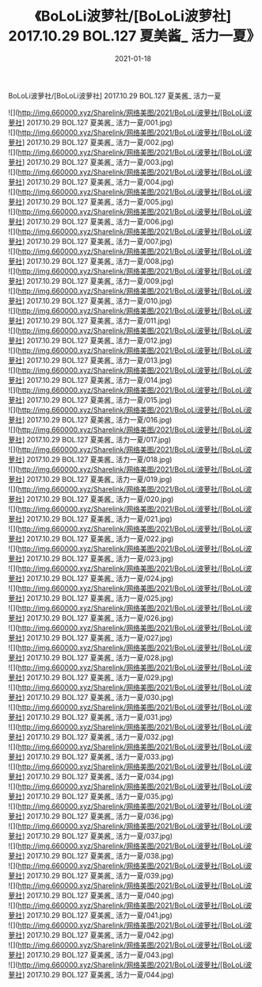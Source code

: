 ﻿---
layout: post
title:  《BoLoLi波萝社/[BoLoLi波萝社] 2017.10.29 BOL.127 夏美酱_ 活力一夏》
date:   2021-01-18
img: http://img.660000.xyz/Sharelink/网络美图/2021/BoLoLi波萝社/[BoLoLi波萝社] 2017.10.29 BOL.127 夏美酱_ 活力一夏/000.jpg
categories: [美女, 清纯, 唯美]
---

BoLoLi波萝社/[BoLoLi波萝社] 2017.10.29 BOL.127 夏美酱_ 活力一夏

 ![](http://img.660000.xyz/Sharelink/网络美图/2021/BoLoLi波萝社/[BoLoLi波萝社] 2017.10.29 BOL.127 夏美酱_ 活力一夏/001.jpg) <br>![](http://img.660000.xyz/Sharelink/网络美图/2021/BoLoLi波萝社/[BoLoLi波萝社] 2017.10.29 BOL.127 夏美酱_ 活力一夏/002.jpg) <br>![](http://img.660000.xyz/Sharelink/网络美图/2021/BoLoLi波萝社/[BoLoLi波萝社] 2017.10.29 BOL.127 夏美酱_ 活力一夏/003.jpg) <br>![](http://img.660000.xyz/Sharelink/网络美图/2021/BoLoLi波萝社/[BoLoLi波萝社] 2017.10.29 BOL.127 夏美酱_ 活力一夏/004.jpg) <br>![](http://img.660000.xyz/Sharelink/网络美图/2021/BoLoLi波萝社/[BoLoLi波萝社] 2017.10.29 BOL.127 夏美酱_ 活力一夏/005.jpg) <br>![](http://img.660000.xyz/Sharelink/网络美图/2021/BoLoLi波萝社/[BoLoLi波萝社] 2017.10.29 BOL.127 夏美酱_ 活力一夏/006.jpg) <br>![](http://img.660000.xyz/Sharelink/网络美图/2021/BoLoLi波萝社/[BoLoLi波萝社] 2017.10.29 BOL.127 夏美酱_ 活力一夏/007.jpg) <br>![](http://img.660000.xyz/Sharelink/网络美图/2021/BoLoLi波萝社/[BoLoLi波萝社] 2017.10.29 BOL.127 夏美酱_ 活力一夏/008.jpg) <br>![](http://img.660000.xyz/Sharelink/网络美图/2021/BoLoLi波萝社/[BoLoLi波萝社] 2017.10.29 BOL.127 夏美酱_ 活力一夏/009.jpg) <br>![](http://img.660000.xyz/Sharelink/网络美图/2021/BoLoLi波萝社/[BoLoLi波萝社] 2017.10.29 BOL.127 夏美酱_ 活力一夏/010.jpg) <br>![](http://img.660000.xyz/Sharelink/网络美图/2021/BoLoLi波萝社/[BoLoLi波萝社] 2017.10.29 BOL.127 夏美酱_ 活力一夏/011.jpg) <br>![](http://img.660000.xyz/Sharelink/网络美图/2021/BoLoLi波萝社/[BoLoLi波萝社] 2017.10.29 BOL.127 夏美酱_ 活力一夏/012.jpg) <br>![](http://img.660000.xyz/Sharelink/网络美图/2021/BoLoLi波萝社/[BoLoLi波萝社] 2017.10.29 BOL.127 夏美酱_ 活力一夏/013.jpg) <br>![](http://img.660000.xyz/Sharelink/网络美图/2021/BoLoLi波萝社/[BoLoLi波萝社] 2017.10.29 BOL.127 夏美酱_ 活力一夏/014.jpg) <br>![](http://img.660000.xyz/Sharelink/网络美图/2021/BoLoLi波萝社/[BoLoLi波萝社] 2017.10.29 BOL.127 夏美酱_ 活力一夏/015.jpg) <br>![](http://img.660000.xyz/Sharelink/网络美图/2021/BoLoLi波萝社/[BoLoLi波萝社] 2017.10.29 BOL.127 夏美酱_ 活力一夏/016.jpg) <br>![](http://img.660000.xyz/Sharelink/网络美图/2021/BoLoLi波萝社/[BoLoLi波萝社] 2017.10.29 BOL.127 夏美酱_ 活力一夏/017.jpg) <br>![](http://img.660000.xyz/Sharelink/网络美图/2021/BoLoLi波萝社/[BoLoLi波萝社] 2017.10.29 BOL.127 夏美酱_ 活力一夏/018.jpg) <br>![](http://img.660000.xyz/Sharelink/网络美图/2021/BoLoLi波萝社/[BoLoLi波萝社] 2017.10.29 BOL.127 夏美酱_ 活力一夏/019.jpg) <br>![](http://img.660000.xyz/Sharelink/网络美图/2021/BoLoLi波萝社/[BoLoLi波萝社] 2017.10.29 BOL.127 夏美酱_ 活力一夏/020.jpg) <br>![](http://img.660000.xyz/Sharelink/网络美图/2021/BoLoLi波萝社/[BoLoLi波萝社] 2017.10.29 BOL.127 夏美酱_ 活力一夏/021.jpg) <br>![](http://img.660000.xyz/Sharelink/网络美图/2021/BoLoLi波萝社/[BoLoLi波萝社] 2017.10.29 BOL.127 夏美酱_ 活力一夏/022.jpg) <br>![](http://img.660000.xyz/Sharelink/网络美图/2021/BoLoLi波萝社/[BoLoLi波萝社] 2017.10.29 BOL.127 夏美酱_ 活力一夏/023.jpg) <br>![](http://img.660000.xyz/Sharelink/网络美图/2021/BoLoLi波萝社/[BoLoLi波萝社] 2017.10.29 BOL.127 夏美酱_ 活力一夏/024.jpg) <br>![](http://img.660000.xyz/Sharelink/网络美图/2021/BoLoLi波萝社/[BoLoLi波萝社] 2017.10.29 BOL.127 夏美酱_ 活力一夏/025.jpg) <br>![](http://img.660000.xyz/Sharelink/网络美图/2021/BoLoLi波萝社/[BoLoLi波萝社] 2017.10.29 BOL.127 夏美酱_ 活力一夏/026.jpg) <br>![](http://img.660000.xyz/Sharelink/网络美图/2021/BoLoLi波萝社/[BoLoLi波萝社] 2017.10.29 BOL.127 夏美酱_ 活力一夏/027.jpg) <br>![](http://img.660000.xyz/Sharelink/网络美图/2021/BoLoLi波萝社/[BoLoLi波萝社] 2017.10.29 BOL.127 夏美酱_ 活力一夏/028.jpg) <br>![](http://img.660000.xyz/Sharelink/网络美图/2021/BoLoLi波萝社/[BoLoLi波萝社] 2017.10.29 BOL.127 夏美酱_ 活力一夏/029.jpg) <br>![](http://img.660000.xyz/Sharelink/网络美图/2021/BoLoLi波萝社/[BoLoLi波萝社] 2017.10.29 BOL.127 夏美酱_ 活力一夏/030.jpg) <br>![](http://img.660000.xyz/Sharelink/网络美图/2021/BoLoLi波萝社/[BoLoLi波萝社] 2017.10.29 BOL.127 夏美酱_ 活力一夏/031.jpg) <br>![](http://img.660000.xyz/Sharelink/网络美图/2021/BoLoLi波萝社/[BoLoLi波萝社] 2017.10.29 BOL.127 夏美酱_ 活力一夏/032.jpg) <br>![](http://img.660000.xyz/Sharelink/网络美图/2021/BoLoLi波萝社/[BoLoLi波萝社] 2017.10.29 BOL.127 夏美酱_ 活力一夏/033.jpg) <br>![](http://img.660000.xyz/Sharelink/网络美图/2021/BoLoLi波萝社/[BoLoLi波萝社] 2017.10.29 BOL.127 夏美酱_ 活力一夏/034.jpg) <br>![](http://img.660000.xyz/Sharelink/网络美图/2021/BoLoLi波萝社/[BoLoLi波萝社] 2017.10.29 BOL.127 夏美酱_ 活力一夏/035.jpg) <br>![](http://img.660000.xyz/Sharelink/网络美图/2021/BoLoLi波萝社/[BoLoLi波萝社] 2017.10.29 BOL.127 夏美酱_ 活力一夏/036.jpg) <br>![](http://img.660000.xyz/Sharelink/网络美图/2021/BoLoLi波萝社/[BoLoLi波萝社] 2017.10.29 BOL.127 夏美酱_ 活力一夏/037.jpg) <br>![](http://img.660000.xyz/Sharelink/网络美图/2021/BoLoLi波萝社/[BoLoLi波萝社] 2017.10.29 BOL.127 夏美酱_ 活力一夏/038.jpg) <br>![](http://img.660000.xyz/Sharelink/网络美图/2021/BoLoLi波萝社/[BoLoLi波萝社] 2017.10.29 BOL.127 夏美酱_ 活力一夏/039.jpg) <br>![](http://img.660000.xyz/Sharelink/网络美图/2021/BoLoLi波萝社/[BoLoLi波萝社] 2017.10.29 BOL.127 夏美酱_ 活力一夏/040.jpg) <br>![](http://img.660000.xyz/Sharelink/网络美图/2021/BoLoLi波萝社/[BoLoLi波萝社] 2017.10.29 BOL.127 夏美酱_ 活力一夏/041.jpg) <br>![](http://img.660000.xyz/Sharelink/网络美图/2021/BoLoLi波萝社/[BoLoLi波萝社] 2017.10.29 BOL.127 夏美酱_ 活力一夏/042.jpg) <br>![](http://img.660000.xyz/Sharelink/网络美图/2021/BoLoLi波萝社/[BoLoLi波萝社] 2017.10.29 BOL.127 夏美酱_ 活力一夏/043.jpg) <br>![](http://img.660000.xyz/Sharelink/网络美图/2021/BoLoLi波萝社/[BoLoLi波萝社] 2017.10.29 BOL.127 夏美酱_ 活力一夏/044.jpg) <br>